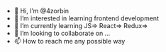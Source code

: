 - 👋 Hi, I’m @4zorbin
- 👀 I’m interested in learning frontend development
- 🌱 I’m currently learning JS=> React=> Redux=> 
- 💞️ I’m looking to collaborate on ...
- 📫 How to reach me any possible way

<!---
4zorbin/4zorbin is a ✨ special ✨ repository because its `README.md` (this file) appears on your GitHub profile.
You can click the Preview link to take a look at your changes.
--->
